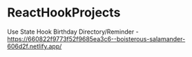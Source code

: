 # ReactHookProjects
Use State Hook
Birthday Directory/Reminder - https://660822f9773f52f9685ea3c6--boisterous-salamander-606d2f.netlify.app/
